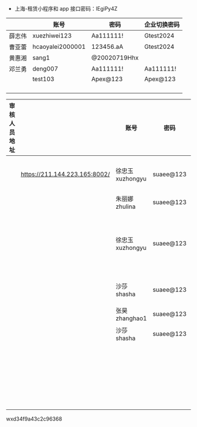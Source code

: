 - 上海-租赁小程序和 app 接口密码：lEgiPy4Z

  



|        | 账号             | 密码         | 企业切换密码 |
| ------ | ---------------- | ------------ | ------------ |
| 薛志伟 | xuezhiwei123     | Aa111111!    | Gtest2024    |
| 曹亚蕾 | hcaoyalei2000001 | 123456.aA    | Gtest2024    |
| 黄惠湘 | sang1            | @20020719Hhx |              |
| 邓兰勇 | deng007          | Aa111111!    | Aa111111!    |
|        | test103          | Apex@123     | Apex@123     |
|        |                  |              |              |
|        |                  |              |              |
|        |                  |              |              |
|        |                  |              |              |



| 审核人员地址 |                               | 账号             | 密码      |                           |
| ------------ | ----------------------------- | ---------------- | --------- | ------------------------- |
|              | https://211.144.223.165:8002/ | 徐忠玉 xuzhongyu | suaee@123 | 企业认证审核人员          |
|              |                               | 朱丽娜zhulina    | suaee@123 | 权证                      |
|              |                               | 徐忠玉xuzhongyu  | suaee@123 | 中心受理 (招租申请、报名) |
|              |                               | 沙莎 shasha      | suaee@123 | 项目负责人                |
|              |                               | 张昊 zhanghao1   | suaee@123 | 初审人员                  |
|              |                               | 沙莎 shasha      | suaee@123 | 复审人员                  |
|              |                               |                  |           | 出金审核1                 |
|              |                               |                  |           | 出金审核2                 |
|              |                               |                  |           | 出纳                      |

wxd34f9a43c2c96368
